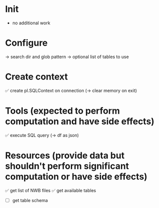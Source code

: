 # Init
- no additional work

# Configure
-> search dir and glob pattern
-> optional list of tables to use

# Create context
✅ create pl.SQLContext on connection (-> clear memory on exit)

# Tools (expected to perform computation and have side effects)
✅ execute SQL query (-> df as json)

# Resources (provide data but shouldn't perform significant computation or have side effects)
✅ get list of NWB files
✅ get available tables
-[ ] get table schema